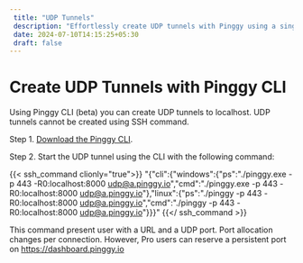 ```yaml
---
 title: "UDP Tunnels" 
 description: "Effortlessly create UDP tunnels with Pinggy using a single command. Reserve a port on the dashboard for a consistent connection. No complexities, just seamless tunneling for your localhost."
 date: 2024-07-10T14:15:25+05:30 
 draft: false 
---
```


# Create UDP Tunnels with Pinggy CLI

Using Pinggy CLI (beta) you can create UDP tunnels to localhost. UDP tunnels cannot be created using SSH command.

Step 1. [Download the Pinggy CLI](/cli).

Step 2. Start the UDP tunnel using the CLI with the following command: 

{{< ssh_command clionly="true">}}
"{\"cli\":{\"windows\":{\"ps\":\"./pinggy.exe -p 443 -R0:localhost:8000 udp@a.pinggy.io\",\"cmd\":\"./pinggy.exe -p 443 -R0:localhost:8000 udp@a.pinggy.io\"},\"linux\":{\"ps\":\"./pinggy -p 443 -R0:localhost:8000 udp@a.pinggy.io\",\"cmd\":\"./pinggy -p 443 -R0:localhost:8000 udp@a.pinggy.io\"}}}"
{{</ ssh_command >}}

This command present user with a URL and a UDP port. Port allocation changes per connection. However, Pro users can reserve a persistent port on <https://dashboard.pinggy.io>
